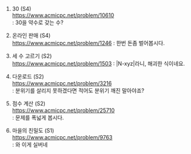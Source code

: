 1. 30 (S4)\
https://www.acmicpc.net/problem/10610 \
 : 30을 약수로 갖는 수?

2. 온라인 판매 (S4)\
https://www.acmicpc.net/problem/1246
 : 한번 돈좀 벌어봅시다.

3. 세 수 고르기 (S2)\
https://www.acmicpc.net/problem/1503
 : |N-xyz|라니, 해괴한 식이네요.

4. 다운로드 (S2)\
https://www.acmicpc.net/problem/3216 \
 : 분위기를 살리지 못하겠다면 적어도 분위기 깨진 말아야죠?

5. 점수 계산 (S2)\
https://www.acmicpc.net/problem/25710 \
 : 문제를 폭넓게 봅시다.

6. 마을의 친밀도 (S1)\
https://www.acmicpc.net/problem/9763 \
 : 와 이게 실버네